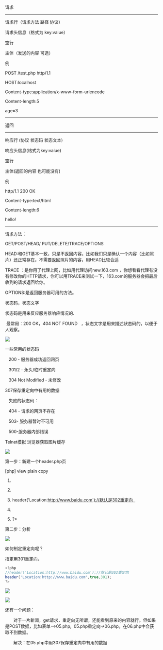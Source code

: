 请求

---

请求行（请求方法 路径  协议）

请求头信息（格式为 key:value）

空行

主体（发送的内容 可选）



例



POST /test.php http/1.1

HOST:localhost

Content-type:application/x-www-form-urlencode

Content-length:5



age=3





---



返回



---



响应行 (协议 状态码 状态文本)

响应头信息(格式为key:value)

空行

主体(返回的内容 也可能没有)



例



http/1.1 200 OK

Content-type:text/html

Content-length:6



hello!



---





请求方法：

GET/POST/HEAD/ PUT/DELETE/TRACE/OPTIONS



HEAD:和GET基本一致，只是不返回内容。比如我们只是确认一个内容（比如照片）还正常存在，不需要返回照片的内容，用HEAD比较合适





TRACE ：是你用了代理上网，比如用代理访问new.163.com ，你想看看代理有没有修改你的HTTP请求，你可以用TRACE来测试一下，163.com的服务器会把最后收到的请求返回给你。



OPTIONS:是返回服务器可用的方法。



状态码，状态文字



状态码是用来反应服务器响应情况的.

 最常用：200 OK，404 NOT FOUND   ，状态文字是用来描述状态码的，以便于人观察。

![](https://gitee.com/hxc8/images7/raw/master/img/202407190024973.jpg)

一些常用的状态码

   200 - 服务器成功返回网页

   301/2 - 永久/临时重定向

   304 Not Modified - 未修改

   307保存重定向中有用的数据

   失败的状态码：

   404 - 请求的网页不存在

   503- 服务器暂时不可用

   500-服务器内部错误



Telnet模拟 浏览器获取图片缓存

![](https://gitee.com/hxc8/images7/raw/master/img/202407190024399.jpg)



第一步：新建一个header.php页

[php] view plain copy

1. <?php  

1.   

1. header('Location:http://www.baidu.com');//默认是302重定向  

1.   

1. ?>  

第二步：分析

![](https://gitee.com/hxc8/images7/raw/master/img/202407190024773.jpg)

如何制定重定向呢？

指定用301重定向，

```javascript
<?php  
//header('Location:http://www.baidu.com');//默认是302重定向  
header('Location:http://www.baidu.com',true,301);  
?>  
```



![](https://gitee.com/hxc8/images7/raw/master/img/202407190024920.jpg)

![](https://gitee.com/hxc8/images7/raw/master/img/202407190024261.jpg)

还有一个问题：

       对于一片新闻，get请求，重定向无所谓，还能看到原来的内容就行。但如果是POST数据，比如表单-->05.php,  05.php重定向->06.php。在06.php中会获取不到数据。

       解决：在05.php中用307保存重定向中有用的数据